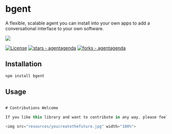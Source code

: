 # bgent <a href="https://discord.gg/qetWd7J9De"><img style="float: right" src="https://dcbadge.vercel.app/api/server/qetWd7J9De" alt=""></a>

A flexible, scalable agent you can install into your own apps to add a conversational interface to your own software.

<img src="resources/image.jpg">

[![License](https://img.shields.io/badge/License-MIT-blue)](https://github.com/AutonomousResearchGroup/agentagenda/blob/main/LICENSE)
[![stars - agentagenda](https://img.shields.io/github/stars/AutonomousResearchGroup/agentagenda?style=social)](https://github.com/AutonomousResearchGroup/agentagenda)
[![forks - agentagenda](https://img.shields.io/github/forks/AutonomousResearchGroup/agentagenda?style=social)](https://github.com/AutonomousResearchGroup/agentagenda)

## Installation

```bash
npm install bgent
```

## Usage

```javascript

# Contributions Welcome

If you like this library and want to contribute in any way, please feel free to submit a PR and I will review it. Please note that the goal here is simplicity and accesibility, using common language and few dependencies.

<img src="resources/youcreatethefuture.jpg" width="100%">
